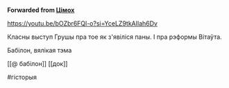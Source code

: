 **Forwarded from [Цімох](https://t.me/Tusajas)**

https://youtu.be/bOZbr6FQl-o?si=YceLZ9tkAIlah6Dv

Класны выступ Грушы пра тое як з'явіліся паны. І пра рэформы Вітаўта.

Бабілон, вялікая тэма

[[@ бабілон]]
[[док]]

#гісторыя